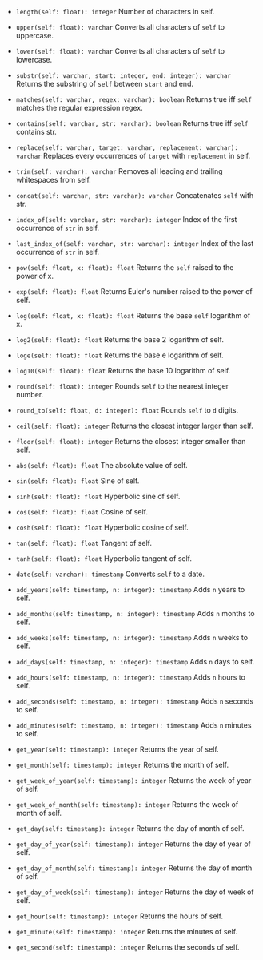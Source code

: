  - `length(self: float): integer`
    Number of characters in self.
   
 - `upper(self: float): varchar`
  Converts all characters of `self` to uppercase.
 - `lower(self: float): varchar`
  Converts all characters of `self` to lowercase.
 - `substr(self: varchar, start: integer, end: integer): varchar`
  Returns the substring of `self` between `start` and end.
 - `matches(self: varchar, regex: varchar): boolean`
  Returns true iff `self` matches the regular expression regex.
 - `contains(self: varchar, str: varchar): boolean`
  Returns true iff `self` contains str.
 - `replace(self: varchar, target: varchar, replacement: varchar): varchar`
  Replaces every occurrences of `target` with `replacement` in self.
 - `trim(self: varchar): varchar`
  Removes all leading and trailing whitespaces from self.
 - `concat(self: varchar, str: varchar): varchar`
  Concatenates `self` with str.
 - `index_of(self: varchar, str: varchar): integer`
  Index of the first occurrence of `str` in self.
 - `last_index_of(self: varchar, str: varchar): integer`
  Index of the last occurrence of `str` in self.
 - `pow(self: float, x: float): float`
  Returns the `self` raised to the power of x.
 - `exp(self: float): float`
  Returns Euler's number raised to the power of self.
 - `log(self: float, x: float): float`
  Returns the base `self` logarithm of x.
 - `log2(self: float): float`
  Returns the base 2 logarithm of self.
 - `loge(self: float): float`
  Returns the base e logarithm of self.
 - `log10(self: float): float`
  Returns the base 10 logarithm of self.
 - `round(self: float): integer`
  Rounds `self` to the nearest integer number.
 - `round_to(self: float, d: integer): float`
  Rounds `self` to `d` digits.
 - `ceil(self: float): integer`
  Returns the closest integer larger than self.
 - `floor(self: float): integer`
  Returns the closest integer smaller than self.
 - `abs(self: float): float`
  The absolute value of self.
 - `sin(self: float): float`
  Sine of self.
 - `sinh(self: float): float`
  Hyperbolic sine of self.
 - `cos(self: float): float`
  Cosine of self.
 - `cosh(self: float): float`
  Hyperbolic cosine of self.
 - `tan(self: float): float`
  Tangent of self.
 - `tanh(self: float): float`
  Hyperbolic tangent of self.
 - `date(self: varchar): timestamp`
  Converts `self` to a date.
 - `add_years(self: timestamp, n: integer): timestamp`
  Adds `n` years to self.
 - `add_months(self: timestamp, n: integer): timestamp`
  Adds `n` months to self.
 - `add_weeks(self: timestamp, n: integer): timestamp`
  Adds `n` weeks to self.
 - `add_days(self: timestamp, n: integer): timestamp`
  Adds `n` days to self.
 - `add_hours(self: timestamp, n: integer): timestamp`
  Adds `n` hours to self.
 - `add_seconds(self: timestamp, n: integer): timestamp`
  Adds `n` seconds to self.
 - `add_minutes(self: timestamp, n: integer): timestamp`
  Adds `n` minutes to self.
 - `get_year(self: timestamp): integer`
  Returns the year of self.
 - `get_month(self: timestamp): integer`
  Returns the month of self.
 - `get_week_of_year(self: timestamp): integer`
  Returns the week of year of self.
 - `get_week_of_month(self: timestamp): integer`
  Returns the week of month of self.
 - `get_day(self: timestamp): integer`
  Returns the day of month of self.
 - `get_day_of_year(self: timestamp): integer`
  Returns the day of year of self.
 - `get_day_of_month(self: timestamp): integer`
  Returns the day of month of self.
 - `get_day_of_week(self: timestamp): integer`
  Returns the day of week of self.
 - `get_hour(self: timestamp): integer`
  Returns the hours of self.
 - `get_minute(self: timestamp): integer`
  Returns the minutes of self.
 - `get_second(self: timestamp): integer`
  Returns the seconds of self.
